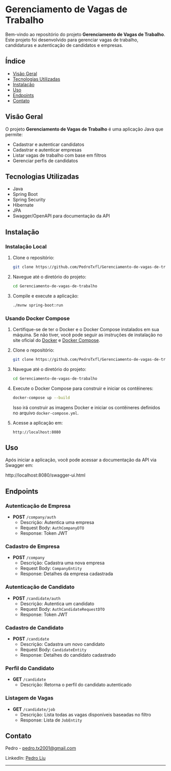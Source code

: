 # Gerenciamento de Vagas de Trabalho

Bem-vindo ao repositório do projeto **Gerenciamento de Vagas de Trabalho**. Este projeto foi desenvolvido para gerenciar vagas de trabalho, candidaturas e autenticação de candidatos e empresas.

## Índice

- [Visão Geral](#visão-geral)
- [Tecnologias Utilizadas](#tecnologias-utilizadas)
- [Instalação](#instalação)
- [Uso](#uso)
- [Endpoints](#endpoints)
- [Contato](#contato)

## Visão Geral

O projeto **Gerenciamento de Vagas de Trabalho** é uma aplicação Java que permite:
- Cadastrar e autenticar candidatos
- Cadastrar e autenticar empresas
- Listar vagas de trabalho com base em filtros
- Gerenciar perfis de candidatos

## Tecnologias Utilizadas

- Java
- Spring Boot
- Spring Security
- Hibernate
- JPA
- Swagger/OpenAPI para documentação da API

## Instalação

### Instalação Local

1. Clone o repositório:
    ```sh
    git clone https://github.com/PedroTxfl/Gerenciamento-de-vagas-de-trabalho.git
    ```

2. Navegue até o diretório do projeto:
    ```sh
    cd Gerenciamento-de-vagas-de-trabalho
    ```

3. Compile e execute a aplicação:
    ```sh
    ./mvnw spring-boot:run
    ```

### Usando Docker Compose

1. Certifique-se de ter o Docker e o Docker Compose instalados em sua máquina. Se não tiver, você pode seguir as instruções de instalação no site oficial do [Docker](https://docs.docker.com/get-docker/) e [Docker Compose](https://docs.docker.com/compose/install/).

2. Clone o repositório:
    ```sh
    git clone https://github.com/PedroTxfl/Gerenciamento-de-vagas-de-trabalho.git
    ```

3. Navegue até o diretório do projeto:
    ```sh
    cd Gerenciamento-de-vagas-de-trabalho
    ```

4. Execute o Docker Compose para construir e iniciar os contêineres:
    ```sh
    docker-compose up --build
    ```

   Isso irá construir as imagens Docker e iniciar os contêineres definidos no arquivo `docker-compose.yml`.

5. Acesse a aplicação em:
    ```
    http://localhost:8080
    ```
## Uso

Após iniciar a aplicação, você pode acessar a documentação da API via Swagger em:

http://localhost:8080/swagger-ui.html


## Endpoints

### Autenticação de Empresa
- **POST** `/company/auth`
    - Descrição: Autentica uma empresa
    - Request Body: `AuthCompanyDTO`
    - Response: Token JWT

### Cadastro de Empresa
- **POST** `/company`
    - Descrição: Cadastra uma nova empresa
    - Request Body: `CompanyEntity`
    - Response: Detalhes da empresa cadastrada

### Autenticação de Candidato
- **POST** `/candidate/auth`
    - Descrição: Autentica um candidato
    - Request Body: `AuthCandidateRequestDTO`
    - Response: Token JWT

### Cadastro de Candidato
- **POST** `/candidate`
    - Descrição: Cadastra um novo candidato
    - Request Body: `CandidateEntity`
    - Response: Detalhes do candidato cadastrado

### Perfil do Candidato
- **GET** `/candidate`
    - Descrição: Retorna o perfil do candidato autenticado

### Listagem de Vagas
- **GET** `/candidate/job`
    - Descrição: Lista todas as vagas disponíveis baseadas no filtro
    - Response: Lista de `JobEntity`


## Contato

Pedro - [pedro.tx2001@gmail.com](mailto:pedro.tx2001@gmail.com)

LinkedIn: [Pedro Liu](https://www.linkedin.com/in/pedro-liu/)

---
